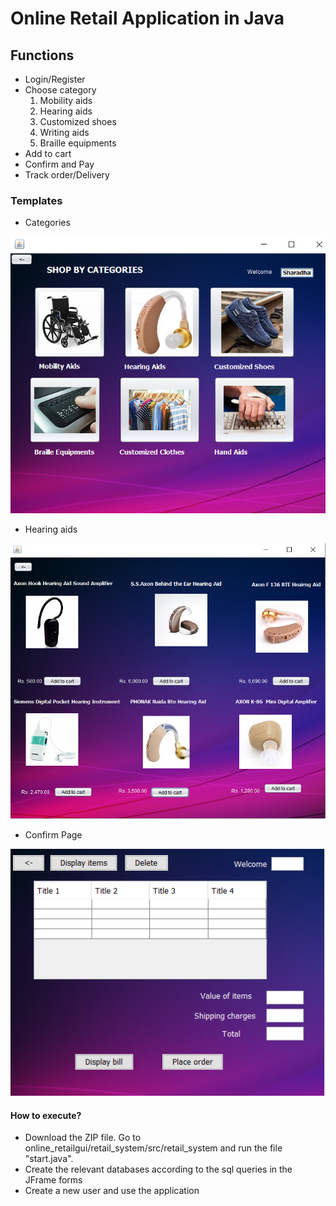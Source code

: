 # Online Retail Application in Java
## Functions

  - Login/Register
  - Choose category
     1. Mobility aids
     2. Hearing aids
     3. Customized shoes
     4. Writing aids
     5. Braille equipments
  - Add to cart
  - Confirm and Pay
  - Track order/Delivery
  
### Templates
  - Categories

<img src="https://github.com/ssharadhas/online_retailgui/blob/master/images/categories.png" width="600">

  - Hearing aids
<img src="https://github.com/ssharadhas/online_retailgui/blob/master/images/hearingaid.png" width="600">

  - Confirm Page
<img src="https://github.com/ssharadhas/online_retailgui/blob/master/images/confirm.png" width="600">
  
#### How to execute?

  - Download the ZIP file. Go to online_retailgui/retail_system/src/retail_system and run the file "start.java". 
  - Create the relevant databases according to the sql queries in the JFrame forms
  - Create a new user and use the application
